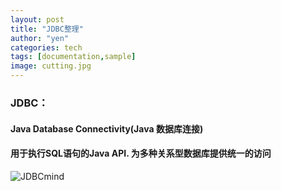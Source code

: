 ```yaml
---
layout: post
title: "JDBC整理"
author: "yen"
categories: tech
tags: [documentation,sample]
image: cutting.jpg
---
```

### JDBC：
#### Java Database Connectivity(Java 数据库连接)
#### 用于执行SQL语句的Java API. 为多种关系型数据库提供统一的访问
![JDBCmind](https://wx1.sinaimg.cn/mw690/684f0f7bly1fpbjvml17hj20ob08zwel.jpg)
